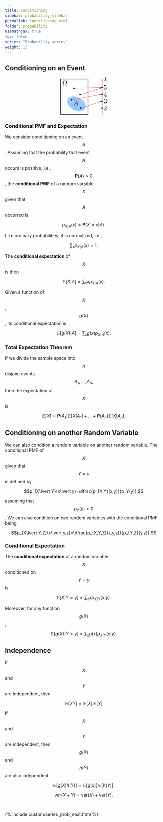 ```yaml
---
title: Conditioning
sidebar: probability_sidebar
permalink: conditioning.html
folder: probability
usemathjax: true
toc: false
series: "Probability series"
weight: 13
---
```


## Conditioning on an Event

<p align="center">
  <img src="images/prob/conditioning.png" style="width:150px;height:auto;"/>
</p>

### Conditional PMF and Expectation

We consider conditioning on an event $$A$$. Assuming that the probability that event $$A$$ occurs is positive, i.e., $$\mathbf{P}(A)>0$$, the **conditional PMF** of a random variable $$X$$ given that $$A$$ occurred is

$$p_{X\lvert A}(x)=\mathbf{P}(X=x\lvert A).$$

Like ordinary probabilities, it is normalized, i.e.,

$$\sum_{x}p_{X\lvert A}(x)=1.$$

The **conditional expectation** of $$X$$ is then

$$\mathbb{E}[X\lvert A]=\sum_{x}xp_{X\lvert A}(x).$$

Given a function of $$X$$, $$g(X)$$, its conditional expectation is

$$\mathbb{E}[g(X)\lvert A]=\sum_{x}g(x)p_{X\lvert A}(x).$$

### Total Expectation Theorem

If we divide the sample space into $$n$$ disjoint events $$A_1,\ldots,A_n,$$ then the expectation of $$X$$ is

$$\mathbb{E}[X]=\mathbf{P}(A_1)\mathbb{E}[X\lvert A_1]+\ldots+\mathbf{P}(A_n)\mathbb{E}[X\lvert A_n].$$


## Conditioning on another Random Variable

We can also condition a random variable on another random variable. The conditional PMF of $$X$$ given that $$Y=y$$ is defined by

$$p_{X\lvert Y}(x\lvert y)=\dfrac{p_{X,Y}(x,y)}{p_Y(y)},$$

assuming that $$p_Y(y)>0$$. We can also condition on two random variables with the conditional PMF being

$$p_{X\lvert Y,Z}(x\lvert y,z)=\dfrac{p_{X,Y,Z}(x,y,z)}{p_{Y,Z}(y,z)}.$$

### Conditional Expectation

The **conditional expectation** of a random variable $$X$$ conditioned on $$Y=y$$ is

$$\mathbb{E}[X\lvert Y=y]=\sum_{x}xp_{X\lvert Y}(x\lvert y).$$

Moreover, for any function $$g(X)$$,

$$\mathbb{E}[g(X)\lvert Y=y]=\sum_{x}g(x)p_{X\lvert Y}(x\lvert y).$$

## Independence

If $$X$$ and $$Y$$ are independent, then

$$\mathbb{E}[XY]=\mathbb{E}[X]\,\mathbb{E}[Y]$$

If $$X$$ and $$Y$$ are independent, then $$g(X)$$ and $$h(Y)$$ are also independent.

$$\mathbb{E}[g(X)h(Y)]=\mathbb{E}[g(x)]\,\mathbb{E}[h(Y)].$$

$$\mathrm{var}(X+Y)=\mathrm{var}(X)+\mathrm{var}(Y).$$

<br>

{% include custom/series_prob_next.html %}
